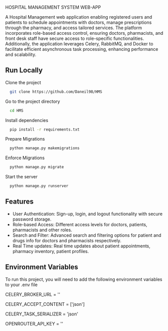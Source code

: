 
HOSPITAL MANAGEMENT SYSTEM WEB-APP

A Hospital Management web application enabling registered users and patients to schedule appointments with doctors, manage prescriptions through the pharmacy, and access tailored services. The platform incorporates role-based access control, ensuring doctors, pharmacists, and front desk staff have secure access to role-specific functionalities. Additionally, the application leverages Celery, RabbitMQ, and Docker to facilitate efficient asynchronous task processing, enhancing performance and scalability.



## Run Locally

Clone the project

```bash
  git clone https://github.com/Daneil98/HMS
```

Go to the project directory

```bash
  cd HMS
```

Install dependencies

```bash
  pip install -r requirements.txt
```

Prepare Migrations

```bash
  python manage.py makemigrations
```

Enforce Migrations

```bash
  python manage.py migrate
```

Start the server

```bash
  python manage.py runserver
```


## Features

- User Authentication: Sign-up, login, and logout functionality with secure password storage.
- Role-based Access: Different access levels for doctors, patients, pharmacists and other roles.
- Search and Filter: Advanced search and filtering options for patient and drugs info for doctors and pharmacists respectively.
- Real Time updates: Real time updates about patient appointments, pharmacy inventory, patient profiles.


## Environment Variables

To run this project, you will need to add the following environment variables to your .env file

CELERY_BROKER_URL = ''


CELERY_ACCEPT_CONTENT = ['json']


CELERY_TASK_SERIALIZER = 'json'


OPENROUTER_API_KEY = ''

